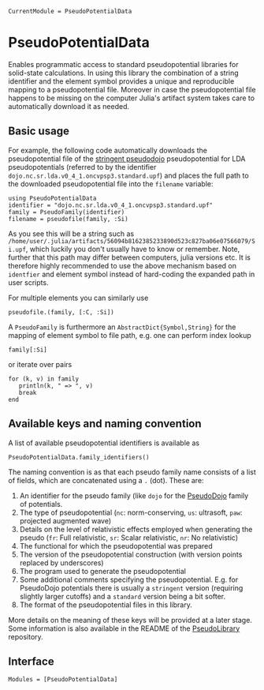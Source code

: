 ```@meta
CurrentModule = PseudoPotentialData
```

# PseudoPotentialData

Enables programmatic access to
standard pseudopotential libraries for solid-state calculations.
In using this library the combination of a string identifier and the element
symbol provides a unique and reproducible mapping to a pseudopotential file.
Moreover in case the pseudopotential file
happens to be missing on the computer Julia's artifact system takes
care to automatically download it as needed.

## Basic usage

For example, the following code automatically downloads the pseudopotential
file of the [stringent pseudodojo](http://www.pseudo-dojo.org/) pseudopotential
for LDA pseudopotentials (referred to by the identifier `dojo.nc.sr.lda.v0_4_1.oncvpsp3.standard.upf`)
and places the full path to the downloaded pseudopotential file into the `filename` variable:

```@example index-example
using PseudoPotentialData
identifier = "dojo.nc.sr.lda.v0_4_1.oncvpsp3.standard.upf"
family = PseudoFamily(identifier)
filename = pseudofile(family, :Si)
```
As you see this will be a string such as
`/home/user/.julia/artifacts/56094b8162385233890d523c827ba06e07566079/Si.upf`,
which luckily you don't usually have to know or remember.
Note, further that this path may differ between computers,
julia versions etc.
It is therefore highly recommended to use the above mechanism
based on `identfier` and element symbol instead of hard-coding
the expanded path in user scripts.

For multiple elements you can similarly use
```@example index-example
pseudofile.(family, [:C, :Si])
```

A `PseudoFamily` is furthermore an `AbstractDict{Symbol,String}`
for the mapping of element symbol to file path, e.g. one can perform
index lookup
```@example index-example
family[:Si]
```
or iterate over pairs
```@example index-example
for (k, v) in family
   println(k, " => ", v)
   break
end
```

## Available keys and naming convention
A list of available pseudopotential identifiers is available as
```@example index-example
PseudoPotentialData.family_identifiers()
```

The naming convention is as that each pseudo family name consists
of a list of fields, which are concatenated using a `.` (dot).
These are:
1. An identifier for the pseudo family (like `dojo` for the [PseudoDojo](http://www.pseudo-dojo.org/) family of potentials.
2. The type of pseudopotential (`nc`: norm-conserving, `us`: ultrasoft, `paw`: projected  augmented wave)
3. Details on the level of relativistic effects employed when generating the pseudo (`fr`: Full relativistic, `sr`: Scalar relativistic, `nr`: No relativistic)
4. The functional for which the pseudopotential was prepared
5. The version of the pseudopotential construction (with version points replaced by underscores)
6. The program used to generate the pseudopotential
7. Some additional comments specifying the pseudopotential.
   E.g. for PseudoDojo potentials there is usually a `stringent` version
   (requiring slightly larger cutoffs) and a `standard` version being a bit softer.
8. The format of the pseudopotential files in this library.

More details on the meaning of these keys
will be provided at a later stage.
Some information is also available in the README of the
[PseudoLibrary](https://github.com/JuliaMolSim/PseudoLibrary/blob/7c4b71a3b9d70a229d757aa6d546ef22b83a85a9/README.md)
repository.

## Interface

```@autodocs
Modules = [PseudoPotentialData]
```
